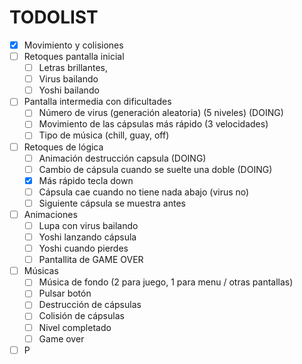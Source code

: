 # TODOLIST
- [x] Movimiento y colisiones
- [ ] Retoques pantalla inicial 
    - [ ] Letras brillantes,
    - [ ] Virus bailando
    - [ ] Yoshi bailando
- [ ] Pantalla intermedia con dificultades 
    - [ ] Número de virus (generación aleatoria) (5 niveles) (DOING)
    - [ ] Movimiento de las cápsulas más rápido (3 velocidades)
    - [ ] Tipo de música (chill, guay, off)
- [ ] Retoques de lógica
    - [ ] Animación destrucción capsula (DOING)
    - [ ] Cambio de cápsula cuando se suelte una doble (DOING)
    - [x] Más rápido tecla down
    - [ ] Cápsula cae cuando no tiene nada abajo (virus no)
    - [ ] Siguiente cápsula se muestra antes
- [ ] Animaciones
    - [ ] Lupa con virus bailando
    - [ ] Yoshi lanzando cápsula
    - [ ] Yoshi cuando pierdes
    - [ ] Pantallita de GAME OVER
- [ ] Músicas
    - [ ] Música de fondo (2 para juego, 1 para menu / otras pantallas)
    - [ ] Pulsar botón
    - [ ] Destrucción de cápsulas
    - [ ] Colisión de cápsulas
    - [ ] Nivel completado
    - [ ] Game over
- [ ] P